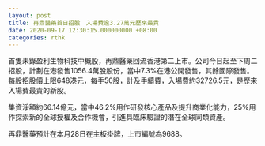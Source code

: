 ```yaml
---
layout: post
title: 再鼎醫藥首日招股　入場費逾3.27萬元歷來最貴
date: 2020-09-17 12:30:15.000000000 +08:00
categories: rthk
---
```


首隻未錄盈利生物科技中概股，再鼎醫藥回流香港第二上市。公司今日起至下周二招股，計劃在港發售1056.4萬股股份，當中7.3%在港公開發售，其餘國際發售。每股招股價上限648港元，每手50股，計及手續費，入場費約32726.5元，是歷來入場費最貴的新股。

集資淨額約66.14億元，當中46.2%用作研發核心產品及提升商業化能力，25%用作探索新的全球授權及合作機會，引進具臨床驗證的潛在全球同類資產。

再鼎醫藥預計在本月28日在主板掛牌，上市編號為9688。
